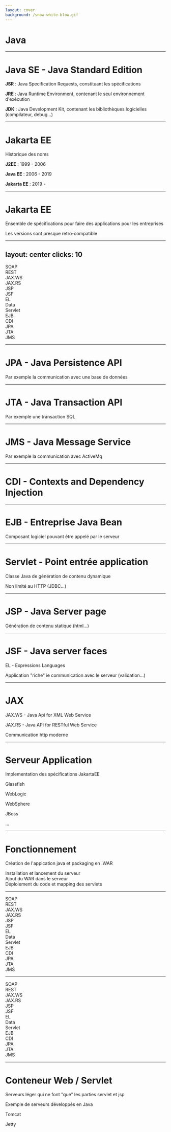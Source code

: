 ```yaml
---
layout: cover
background: /snow-white-blow.gif
---
```


# Java

---

# Java SE - Java Standard Edition

<v-click>

**JSR** : Java Specification Requests, constituant les spécifications

</v-click>

<v-click>

**JRE** : Java Runtime Environment, contenant le seul environnement d'exécution

</v-click>

<v-click>

**JDK** : Java Development Kit, contenant les bibliothèques logicielles (compilateur, debug...)

</v-click>

<!--

Java se découpe en 3 grandes parties
Ca permet de faire des applications java "brut"

-->

---

# Jakarta EE

Historique des noms

<v-click>

**J2EE** : 1999 - 2006

</v-click>

<v-click>

**Java EE** : 2006 - 2019

</v-click>

<v-click>

**Jakarta EE** : 2019 -

</v-click>

<!--
Multiple renommage du projet

Changement de nom en jakarta suite au transfert de Oracle vers Eclipse
-->

---

# Jakarta EE

Ensemble de spécifications pour faire des applications pour les entreprises

Les versions sont <v-click>presque</v-click> retro-compatible

<!--

Le passage à Jakarta EE a changé beaucoup de packages
-->

---
layout: center
clicks: 10
---

<style>
.fall {
  transform: translateY(-200px);
  opacity: 0;
  transition: all 0.8s ease-out;
}
.fall.v-enter-active {
  transform: translateY(0);
  opacity: 1;
}
</style>
<div
  class="grid grid-cols-9 gap-6 text-center text-lg font-bold max-w-3xl mx-auto"
>

  <div col-span-6 col-start-4 grid grid-cols-2 gap-6>
    <div
         v-motion
         :initial="{ x: 0, y: -1000, opacity: 1 }"
         :enter="{ x: 0, y: -1000, opacity: 1 }"
         :click-10="{ x: 0, y: 0, opacity: 1 }"
         :duration="1000"
         class="p-4 border rounded-lg shadow-lg">SOAP</div>
    <div
         v-motion
         :initial="{ x: 0, y: -1000, opacity: 1 }"
         :enter="{ x: 0, y: -1000, opacity: 1 }"
         :click-9="{ x: 0, y: 0, opacity: 1 }"
         :duration="1000"
         class="p-4 border rounded-lg shadow-lg">REST</div>
  </div>
  <div col-span-6 col-start-4 grid grid-cols-2 gap-6>
    <div
         v-motion
         :initial="{ x: 0, y: -1000, opacity: 1 }"
         :enter="{ x: 0, y: -1000, opacity: 1 }"
         :click-10="{ x: 0, y: 0, opacity: 1 }"
         :duration="1000"
         class="p-4 border rounded-lg shadow-lg">JAX.WS</div>
    <div
         v-motion
         :initial="{ x: 0, y: -1000, opacity: 1 }"
         :enter="{ x: 0, y: -1000, opacity: 1 }"
         :click-9="{ x: 0, y: 0, opacity: 1 }"
         :duration="1000"
         class="p-4 border rounded-lg shadow-lg">JAX.RS</div>
  </div>
  <div col-span-1
       v-motion
       :initial="{ x: 0, y: -1000, opacity: 1 }"
       :enter="{ x: 0, y: -1000, opacity: 1 }"
       :click-6="{ x: 0, y: 0, opacity: 1 }"
       :duration="1000"
       class="p-4 border rounded-lg shadow-lg">JSP</div>
  <div col-span-1
       v-motion
       :initial="{ x: 0, y: -1000, opacity: 1 }"
       :enter="{ x: 0, y: -1000, opacity: 1 }"
       :click-7="{ x: 0, y: 0, opacity: 1 }"
       :duration="1000"
       class="p-4 border rounded-lg shadow-lg">JSF</div>
  <div col-span-1
       v-motion
       :initial="{ x: 0, y: -1000, opacity: 1 }"
       :enter="{ x: 0, y: -1000, opacity: 1 }"
       :click-10="{ x: 0, y: 0, opacity: 1 }"
       :duration="1000"
       class="p-4 border rounded-lg shadow-lg">EL</div>
  <div col-span-6
       v-motion
       :initial="{ x: 0, y: -1000, opacity: 1 }"
       :enter="{ x: 0, y: -1000, opacity: 1 }"
       :click-8="{ x: 0, y: 0, opacity: 1 }"
       :duration="1000"
       class="p-4 border rounded-lg shadow-lg">Data</div>
  <div col-span-9
       v-motion
       :initial="{ x: 0, y: -1000, opacity: 1 }"
       :enter="{ x: 0, y: -1000, opacity: 1 }"
       :click-5="{ x: 0, y: 0, opacity: 1 }"
       :duration="1000"
       class="p-4 border rounded-lg shadow-lg">Servlet</div>
  <div col-span-2
       v-motion
       :initial="{ x: 0, y: -1000, opacity: 1 }"
       :enter="{ x: 0, y: -1000, opacity: 1 }"
       :click-10="{ x: 0, y: 0, opacity: 1 }"
       :duration="1000"
       class="p-4 border rounded-lg shadow-lg">EJB</div>
  <div col-span-7
       v-motion
       :initial="{ x: 0, y: -1000, opacity: 1 }"
       :enter="{ x: 0, y: -1000, opacity: 1 }"
       :click-4="{ x: 0, y: 0, opacity: 1 }"
       :duration="1000"
       class="p-4 border rounded-lg shadow-lg">CDI</div>
  <div col-span-3
       v-motion
       :initial="{ x: 0, y: -1000, opacity: 1 }"
       :enter="{ x: 0, y: -1000, opacity: 1 }"
       :click-1="{ x: 0, y: 0, opacity: 1 }"
       :duration="1000"
       class="p-4 border rounded-lg shadow-lg">JPA</div>
  <div col-span-3
       v-motion
       :initial="{ x: 0, y: -1000, opacity: 1 }"
       :enter="{ x: 0, y: -1000, opacity: 1 }"
       :click-3="{ x: 0, y: 0, opacity: 1 }"
       :duration="1000"
       class="p-4 border rounded-lg shadow-lg">JTA</div>
  <div col-span-3
       v-motion
       :initial="{ x: 0, y: -1000, opacity: 1 }"
       :enter="{ x: 0, y: -1000, opacity: 1 }"
       :click-2="{ x: 0, y: 0, opacity: 1 }"
       :duration="1000"
       class="p-4 border rounded-lg shadow-lg">JMS</div>
</div>

<!--
JPA - Java Persistence API

Par exemple la communication avec une base de données

JTA - Java Transaction API

Par exemple une transaction SQL

JMS - Java Message Service

Par exemple la communication avec ActiveMq

EJB - Entreprise Java Bean

Composant logiciel pouvant être appelé par le serveur

CDI - Contexts and Dependency Injection

Servlet - Point entrée application

Classe Java de génération de contenu dynamique

Non limité au HTTP (JDBC...)

JSP - Java Server page

Génération de contenu statique (html...)

JSF - Java server face

EL - Expressions Languages

Application "riche" ie communication avec le serveur (validation...)

EL - Expressions Languages

JAX.WS - Java Api for XML Web Service

JAX.RS - Java API for RESTful Web Service
-->

---

# JPA - Java Persistence API

Par exemple la communication avec une base de données

---

# JTA - Java Transaction API

Par exemple une transaction SQL

---

# JMS - Java Message Service

Par exemple la communication avec ActiveMq

---

# CDI - Contexts and Dependency Injection

---

# EJB - Entreprise Java Bean

Composant logiciel pouvant être appelé par le serveur

---

# Servlet - Point entrée application

Classe Java de génération de contenu dynamique

Non limité au HTTP (JDBC...)

---

# JSP - Java Server page

Génération de contenu statique (html...)

---

# JSF - Java server faces

EL - Expressions Languages

Application "riche" ie communication avec le serveur (validation...)

<!--
AJAX
-->

---

# JAX

JAX.WS - Java Api for XML Web Service

JAX.RS - Java API for RESTful Web Service

Communication http moderne

---

# Serveur Application

Implementation des spécifications JakartaEE

<div v-click>
Glassfish

WebLogic

WebSphere

JBoss

...
</div>

<!--
Glassfish # Implementation de référence par JakartaEE

Serveurs complets qui couvrent tout (Servlet, EJB, JPA..)
-->

---

# Fonctionnement

Création de l'appication java et packaging en .WAR

<div v-click>
Installation et lancement du serveur
</div>

<div v-click>
Ajout du WAR dans le serveur
</div>

<div v-click>
Déploiement du code et mapping des servlets
</div>

---

<div
  class="grid grid-cols-9 gap-6 text-center text-lg font-bold max-w-3xl mx-auto"
>

  <div col-span-6 col-start-4 grid grid-cols-2 gap-6>
    <div
         class="p-4 border rounded-lg shadow-lg">SOAP</div>
    <div
         class="p-4 border rounded-lg shadow-lg">REST</div>
  </div>
  <div col-span-6 col-start-4 grid grid-cols-2 gap-6>
    <div
         class="p-4 border rounded-lg shadow-lg">JAX.WS</div>
    <div
         class="p-4 border rounded-lg shadow-lg">JAX.RS</div>
  </div>
  <div col-span-1
       class="p-4 border rounded-lg shadow-lg">JSP</div>
  <div col-span-1
       class="p-4 border rounded-lg shadow-lg">JSF</div>
  <div col-span-1
       class="p-4 border rounded-lg shadow-lg">EL</div>
  <div col-span-6
       class="p-4 border rounded-lg shadow-lg">Data</div>
  <div col-span-9
       class="p-4 border rounded-lg shadow-lg">Servlet</div>
  <div col-span-2
       class="p-4 border rounded-lg shadow-lg">EJB</div>
  <div col-span-7
       class="p-4 border rounded-lg shadow-lg">CDI</div>
  <div col-span-3
       class="p-4 border rounded-lg shadow-lg">JPA</div>
  <div col-span-3
       class="p-4 border rounded-lg shadow-lg">JTA</div>
  <div col-span-3
       class="p-4 border rounded-lg shadow-lg">JMS</div>
</div>

---

<div
  class="grid grid-cols-9 gap-6 text-center text-lg font-bold max-w-3xl mx-auto"
>

  <div col-span-6 col-start-4 grid grid-cols-2 gap-6>
    <div
         class="p-4 border rounded-lg shadow-lg">SOAP</div>
    <div
         class="p-4 border rounded-lg shadow-lg">REST</div>
  </div>
  <div col-span-6 col-start-4 grid grid-cols-2 gap-6>
    <div
         class="p-4 border rounded-lg shadow-lg">JAX.WS</div>
    <div
         class="p-4 border rounded-lg shadow-lg">JAX.RS</div>
  </div>
  <div col-span-1
       class="p-4 border rounded-lg shadow-lg">JSP</div>
  <div col-span-1 opacity-25
       class="p-4 border rounded-lg shadow-lg">JSF</div>
  <div col-span-1 opacity-25
       class="p-4 border rounded-lg shadow-lg">EL</div>
  <div col-span-6
       class="p-4 border rounded-lg shadow-lg">Data</div>
  <div col-span-9
       class="p-4 border rounded-lg shadow-lg">Servlet</div>
  <div col-span-2 opacity-25
       class="p-4 border rounded-lg shadow-lg">EJB</div>
  <div col-span-7 opacity-25
       class="p-4 border rounded-lg shadow-lg">CDI</div>
  <div col-span-3 opacity-25
       class="p-4 border rounded-lg shadow-lg">JPA</div>
  <div col-span-3 opacity-25
       class="p-4 border rounded-lg shadow-lg">JTA</div>
  <div col-span-3 opacity-25
       class="p-4 border rounded-lg shadow-lg">JMS</div>
</div>

<!--
Faut-il tout même pour un micro serivce?
-->

---

# Conteneur Web / Servlet

Serveurs léger qui ne font "que" les parties servlet et jsp

Exemple de serveurs développés en Java

Tomcat

Jetty

<!--
Des serveurs écrits en Java
-->
